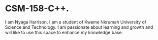 # CSM-158-C++.
I am Nyaga Harrison. I am a student of Kwame Nkrumah University of Science and Technology. I am passionate about learning and growth and will like to use this space to enhance my knowledge base.
